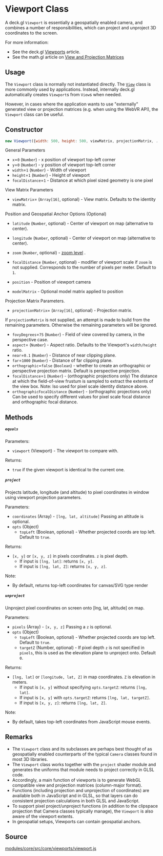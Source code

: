 # Viewport Class

A deck.gl `Viewport` is essentially a geospatially enabled camera, and combines a number of responsibilities, which can project and unproject 3D coordinates to the screen.

For more information:

* See the deck.gl [Viewports](/docs/developer-guide/viewports.md) article.
* See the math.gl article on [View and Projection Matrices](https://uber-web.github.io/math.gl/#/documentation/articles/view-and-projection-matrices)


## Usage

The `Viewport` class is normally not instantiated directly. The [`View`](/docs/api-reference/view.md) class is more commonly used by applications. Instead, internally deck.gl automatically creates `Viewport`s from `View`s when needed.

However, in cases where the application wants to use "externally" generated view or projection matrices (e.g. when using the WebVR API), the `Viewport` class can be useful.


## Constructor

```js
new Viewport({width: 500, height: 500, viewMatrix, projectionMatrix, ...});
```

General Parameters

* `x`=`0` (`Number`) - x position of viewport top-left corner
* `y`=`0` (`Number`) - y position of viewport top-left corner
* `width`=`1` (`Number`) - Width of viewport
* `height`=`1` (`Number`) - Height of viewport
* `focalDistance`=`1` - Distance at which pixel sized geometry is one pixel

View Matrix Parameters

* `viewMatrix`= (`Array[16]`, optional) - View matrix. Defaults to the identity matrix.

Position and Geospatial Anchor Options (Optional)

* `latitude` (`Number`, optional) - Center of viewport on map (alternative to center).
* `longitude` (`Number`, optional) - Center of viewport on map (alternative to center).
* `zoom` (`Number`, optional) - [zoom level](https://wiki.openstreetmap.org/wiki/Zoom_levels) .
* `focalDistance` (`Number`, optional) - modifier of viewport scale if `zoom` is not supplied. Corresponds to the number of pixels per meter. Default to `1`.

* `position` - Position of viewport camera
* `modelMatrix` - Optional model matrix applied to position

Projection Matrix Parameters.

* `projectionMatrix`= (`Array[16]`, optional) - Projection matrix.

If `projectionMatrix` is not supplied, an attempt is made to build from the remaining parameters. Otherwise the remaining parameters will be ignored.

* `fovyDegrees`=`75` (`Number`) - Field of view covered by camera, in the perspective case.
* `aspect`= (`Number`) - Aspect ratio. Defaults to the Viewport's `width/height` ratio.
* `near`=`0.1` (`Number`) - Distance of near clipping plane.
* `far`=`1000` (`Number`) - Distance of far clipping plane.
* `orthographic`=`false` (`Boolean`) - whether to create an orthographic or perspective projection matrix. Default is perspective projection.
* `focalDistance`=`1` (`Number`) - (orthographic projections only) The distance at which the field-of-view frustum is sampled to extract the extents of the view box. Note: lso used for pixel scale identity distance above.
* `orthographicFocalDistance` (`Number`) - (orthographic projections only) Can be used to specify different values for pixel scale focal distance and orthographic focal distance.


## Methods

##### `equals`

Parameters:

* `viewport` (Viewport) - The viewport to compare with.

Returns:

* `true` if the given viewport is identical to the current one.


##### `project`

Projects latitude, longitude (and altitude) to pixel coordinates in window using
viewport projection parameters.

Parameters:

* `coordinates` (Array) - `[lng, lat, altitude]` Passing an altitude is optional.
* `opts` (Object)
  + `topLeft` (Boolean, optional) - Whether projected coords are top left. Default to `true`.

Returns:

* `[x, y]` or `[x, y, z]` in pixels coordinates. `z` is pixel depth.
  + If input is `[lng, lat]`: returns `[x, y]`.
  + If input is `[lng, lat, Z]`: returns `[x, y, z]`.

Note:

* By default, returns top-left coordinates for canvas/SVG type render


##### `unproject`

Unproject pixel coordinates on screen onto [lng, lat, altitude] on map.

Parameters:

* `pixels` (Array) - `[x, y, z]` Passing a `z` is optional.
* `opts` (Object)
  + `topLeft` (Boolean, optional) - Whether projected coords are top left. Default to `true`.
  + `targetZ` (Number, optional) - If pixel depth `z` is not specified in `pixels`, this is used as the elevation plane to unproject onto. Default `0`.

Returns:

* `[lng, lat]` or `[longitude, lat, Z]` in map coordinates. `Z` is elevation in meters.
  + If input is `[x, y]` without specifying `opts.targetZ`: returns `[lng, lat]`.
  + If input is `[x, y]` with `opts.targetZ`: returns `[lng, lat, targetZ]`.
  + If input is `[x, y, z]`: returns `[lng, lat, Z]`.

Note:

* By default, takes top-left coordinates from JavaScript mouse events.

## Remarks

* The `Viewport` class and its subclasses are perhaps best thought of as geospatially enabled counterparts of the typical `Camera` classes found in most 3D libraries.
* The `Viewport` class works together with the `project` shader module and generates the uniforms that module needs to project correctly in GLSL code.
* Accordingly, a main function of viewports is to generate WebGL compatible view and projection matrices (column-major format).
* Functions (including projection and unprojection of coordinates) are available both in JavaScript and in GLSL, so that layers can do consistent projection calculations in both GLSL and JavaScript.
* To support pixel project/unproject functions (in addition to the clipspace projection that Camera classes typically manage), the `Viewport` is also aware of the viewport extents.
* In geospatial setups, Viewports can contain geospatial anchors.

## Source

[modules/core/src/core/viewports/viewport.js](https://github.com/uber/deck.gl/blob/master/modules/core/src/viewports/viewport.js)
